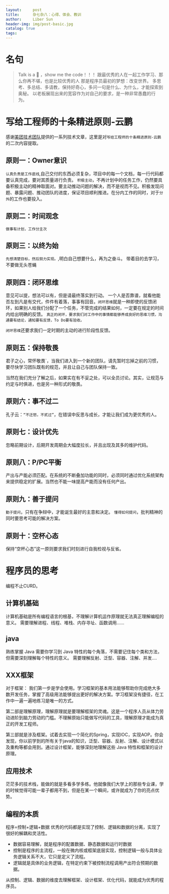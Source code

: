 ```yaml
---
layout:     post
title:      杂七杂八：心得、体会、教训
author:     Liber Sun
header-img: img/post-basic.jpg
catalog: true
tags:
---
```


# 名句

>Talk is a 💩 ，show me the code！！！
>跟最优秀的人在一起工作学习、那么你再不堪，也是比较优秀的人
>那是程序员最初的梦想：改变世界。
>多思考、多总结、多请教，保持好奇心，多问一句是什么、为什么，才能探索到奥秘。
>以老板展现出来的宽容作为对自己的要求，是一种非常愚蠢的行为。

# 写给工程师的十条精进原则-云鹏

感谢[美团技术团队](https://tech.meituan.com/)提供的一系列技术文章，这里是对`写给工程师的十条精进原则-云鹏`的二次内容提取。

## 原则一：Owner意识

`认真负责是工作底线`,自己交付的东西必须复杂，项目中的每一个文档，每一行代码都要认真完成，要对其质量进行负责。
`积极主动`，不再计划中的任务工作，仍然要具备积极主动的精神取面对。要主动推动问题的解决，而不是视而不见。积极发现问题、暴露问题、推动团队的进度，保证项目顺利推进。在分内工作的同时，对于`分外`的工作也要投入。

## 原则二：时间观念

`做事有计划，工作分主次`

## 原则三：以终为始

`先想清楚目标，然后努力实现。`,明白自己想要什么，再为之奋斗。
带着目的去学习，不要做无头苍蝇

## 原则四：闭环思维

意见可以提，想法可以有，但是请最终落实到行动。
一个人是否靠谱，就看他能否左到凡是有交代，件件有着落，事事有回音。`闭环思维`就是一种即使的反馈闭环，如果别人给我们分配了一个任务，不管完成的结果如何，一定要在规定的时间内给出明确的反馈。
`真正的闭环，要求我们对工作中的事情都能够养成良好的思维习惯，沟通要有结论，通知要有反馈，To Do要有验收。`

`闭环思维`还要求我们一定时期的主动的进行阶段性反馈。

## 原则五：保持敬畏

君子之心，常怀敬畏`，当我们进入到一个新的团队，请先暂时忘掉之前的习惯，要尽快学习团队既有的规范，并且让自己与团队保持一致。

当然在我们充分了解之后，如果实在有不妥之处，可以全员讨论。其实，让规范与约定与时俱进，也是另一种形式的敬畏。

## 原则六：事不过二

孔子云：`“不迁怒，不贰过”`，在错误中反思与成长，才能让我们成为更优秀的人。

## 原则七：设计优先

忽略前期设计，后期开发周期会大幅度拉长，并且出现及其多的维护代码。

## 原则八：P/PC平衡

产出与产能必须匹配。在系统的不断叠加功能的同时，必须同时通过优化系统架构来提供稳定的扩展。当然也不能一味提高产能而没有任何产出。

## 原则九：善于提问

`勤于提问`，只有在争辩中，才能诞生最好的主意和决定。
`懂得如何提问`，批判精神的同时要思考可能的解决方案。

## 原则十：空杯心态

保持“空杯心态”这一原则要求我们时刻进行自我检视与反省。

# 程序员的思考

编程不止CURD。

## 计算机基础

计算机基础是所有编程语言的根基，不理解计算机运作原理就无法真正理解编程的意义。
需要理解进程、线程、堆栈、内存寻址、函数调用……

## java

熟练掌握 Java 需要你学习到 Java 特性的每个角落，不需要记住每个类和方法，但需要深刻理解每个特性的意义。
需要理解反射、泛型、容器、注解、并发....

## XXX框架

对于框架：
我们第一步是学会使用。学习框架的基本用法能够帮助你完成绝大多数开发任务，掌握了高级用法能够提出更好的解决方案。学习框架没有捷径，在工作中一遍一遍地练习是唯一的方式。

第二部是理解原理，理解原理就是要理解框架的灵魂。这是一个程序人员从体力劳动进阶到脑力劳动的门槛。不理解原始只能做写代码的工具，理解原理才能成为真正的开发工程师。

第三部就是涉及框架。试着去实现一个简化的Spring，实现IOC，实现AOP。你会发现，你以前学到的所有关于java的知识，泛型、容器、反射、注解、设计模式以及重构等都会用到。通过设计框架，能够深刻地理解这些 Java 特性和框架的设计原理。

## 应用技术

茫茫多的技术栈，能做的就是多看多学多练。他就像我们大学上的那些专业课，学的时候觉得可能一辈子都用不到，但是在某一个瞬间，或许就成为了你的亮点优势。

## 编程的本质

程序=控制+逻辑+数据 优秀的代码都是实现了控制、逻辑和数据的分离，实现了很好的解耦和灵活性。

- 数据容易理解，就是程序的配置数据、静态数据和运行时数据
- 控制是程序的主流程，一般在微内核或框架底层实现，控制逻辑一般与具体业务逻辑关系不大，它只是定义了流程。
- 逻辑就是具体的业务逻辑，在特定约束下被控制流程调用产出符合预期的数据。

从控制、逻辑、数据的维度去理解框架、设计框架、优化代码，就能成为优秀的程序员。

